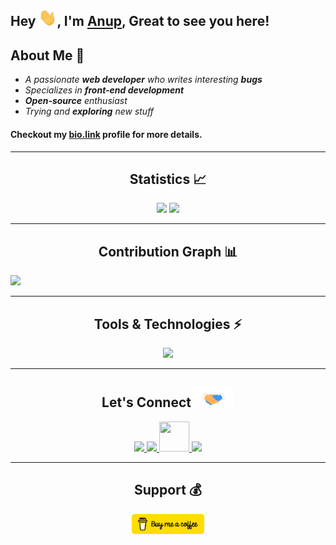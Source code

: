 ## Hey <img src="./src/gifs/hi.gif" width="29">, I'm [Anup](https://anuphaldar.com/), Great to see you here!

## About Me 🙂
- *A passionate **web developer** who writes interesting **bugs***
- *Specializes in **front-end development***
- ***Open-source** enthusiast*
- *Trying and **exploring** new stuff*
#### Checkout my [bio.link](https://haldaranup.bio.link) profile for more details.



---
<h2 align="center">Statistics 📈 </h2>
<p align="center">
<img width="400px" src="https://github-readme-stats.vercel.app/api?username=haldaranup&show_icons=true&theme=tokyonight" />     
<img width="400px" src="https://github-readme-streak-stats.herokuapp.com/?user=haldaranup&show_icons=true&theme=tokyonight" />
<p/>



<!-- ---
<h2 align="center">Languages</h2>
<p align="center">
<img src="https://github-readme-stats.vercel.app/api/top-langs/?username=haldaranup&layout=compact&theme=tokyonight" />
<p/> -->



---
<h2 align="center">Contribution Graph 📊</h2>
<img src="https://github-readme-activity-graph.cyclic.app/graph?username=haldaranup&theme=chartreuse-dark" />  


<!-- <img src="https://activity-graph.herokuapp.com/graph?username=haldaranup&theme=chartreuse-dark" />    -->

  
 
---
 <h2 align="center">Tools & Technologies ⚡</h2>
 <p align="center">
  <a href="https://anuphaldar.com">
    <img src="https://skillicons.dev/icons?i=js,html,css,sass,react,redux,vue,express,nodejs,mongodb,typescript,git" />
  </a>
</p>
 
 
<!-- <p align="center"> 
<a href="https://developer.mozilla.org/en-US/docs/Web/JavaScript" rel="noreferrer"> <img src="./src/images/tech/js.png" alt="javascript" height="40"/> </a>  
<a href="https://www.w3.org/html/" target="_blank" rel="noreferrer"> <img src="./src/images/tech/html5.png" alt="html5" height="40" /></a>
<a href="https://www.w3schools.com/css/" target="_blank" rel="noreferrer"> <img src="./src/images/tech/css3.png" alt="css3" height="40"/> </a> 
<a href="https://sass-lang.com" target="_blank" rel="noreferrer"> <img src="./src/images/tech/sass.png" alt="sass" height="40"/> </a> 
<a href="https://reactjs.org/" target="_blank" rel="noreferrer"> <img src="./src/images/tech/reactjs.png" alt="react" height="40"/> </a> 
<a href="https://redux.js.org" target="_blank" rel="noreferrer"> <img src="./src/images/tech/redux.png" alt="redux" height="40"/> </a> 
<a href="https://vuejs.org/" target="_blank" rel="noreferrer"> <img src="./src/images/tech/vuejs.png" alt="vuejs" height="40"/> </a>
<a href="https://mui.com" target="_blank" rel="noreferrer">  <img src="./src/images/tech/mui.png" alt="Material UI" height="40" /> </a> 
<a href="https://nodejs.org" target="_blank" rel="noreferrer"> <img src="./src/images/tech/nodejs.png" alt="nodejs" height="40"/> </a> 
<a href="https://mongodb.com/" target="_blank" rel="noreferrer"> <img src="./src/images/tech/mongodb.png" alt="mongodb" height="40"/> </a> 
<a href="https://typescriptlang.org/" target="_blank" rel="noreferrer"> <img src="./src/images/tech/ts.png" alt="typescript" height="40"/> </a> 
<a href="https://git-scm.com/" target="_blank" rel="noreferrer"> <img src="./src/images/tech/git.png" alt="git" height="40"/> </a>   
</p> -->



 
<!-- <a href="https://www.mongodb.com/" target="_blank" rel="noreferrer"> <img src="https://raw.githubusercontent.com/devicons/devicon/master/icons/mongodb/mongodb-original-wordmark.svg" alt="mongodb" width="40" height="40"/> </a> <a href="https://nodejs.org" target="_blank" rel="noreferrer"> <img src="https://raw.githubusercontent.com/devicons/devicon/master/icons/nodejs/nodejs-original-wordmark.svg" alt="nodejs" width="40" height="40"/> </a> <a href="https://postman.com" target="_blank" rel="noreferrer"> <img src="https://www.vectorlogo.zone/logos/getpostman/getpostman-icon.svg" alt="postman" width="40" height="40"/> </a> <a href="https://heroku.com" target="_blank" rel="noreferrer"> <img src="https://www.vectorlogo.zone/logos/heroku/heroku-icon.svg" alt="heroku" width="40" height="40"/> </a> -->

<!--  <a href="https://expressjs.com" target="_blank" rel="noreferrer"> <img src="https://raw.githubusercontent.com/devicons/devicon/master/icons/express/express-original-wordmark.svg" alt="express" width="40" height="40"/> </a> -->
 

<!-- <a href="https://www.figma.com/" target="_blank" rel="noreferrer"> <img src="https://www.vectorlogo.zone/logos/figma/figma-icon.svg" alt="figma" width="40" height="40"/> </a> -->




___
<h2 align="center">Let's Connect<img src="./src/gifs/handshake.gif" height="32px"> </h2>
 <p align="center">
  <a href="https://twitter.com/haldar_anup1">
    <img src="https://skillicons.dev/icons?i=twitter" />
  </a>
  <a href="https://www.linkedin.com/in/haldaranup">
    <img src="https://skillicons.dev/icons?i=linkedin" />
  </a>
  <a href="https://medium.com/@haldaranup">
    <img src="https://cdn-icons-png.flaticon.com/512/2504/2504925.png" height="48" width="48" />
  </a>
  <a href="https://www.instagram.com/haldar_anup1">
    <img src="https://skillicons.dev/icons?i=instagram" />
  </a>
</p>

<!-- <p align="center">
<a href="https://twitter.com/haldar_anup1" target="_blank"><img align="center" src="./src/images/social/twitter.png" alt="anup" height="28" width="38" /></a>
<a href="https://www.linkedin.com/in/haldaranup/" target="blank"><img align="center" src="./src/svgs/social/linkedin.svg" alt="anup" height="30" width="42" /></a>
<a href="https://www.instagram.com/haldar_anup1/" target="blank"><img align="center" src="./src/svgs/social/instagram.svg" alt="anup" height="30" width="40" /></a>
<a href="https://medium.com/@haldaranup" target="blank"><img align="center" src="./src/svgs/social/medium.svg" alt="haldaranup" height="30" width="40" /></a>
</p> -->



___
<h2 align="center">Support 💰</h2>
<p align="center">
<a href="https://www.buymeacoffee.com/haldaranup" target="_blank"> <img align="center" src="/src/images/social/buymeacoffee.png" width="116" border="0" alt="haldaranup" /></a>
</p>

 


<!-- **haldaranup/haldaranup** is a ✨ _special_ ✨ repository because its `README.md` (this file) appears on your GitHub profile.

Here are some ideas to get you started:

- 🔭 I’m currently working on ...
- 🌱 I’m currently learning ...
- 👯 I’m looking to collaborate on ...
- 🤔 I’m looking for help with ...
- 💬 Ask me about ...
- 📫 How to reach me: ...
- 😄 Pronouns: ...
- ⚡ Fun fact: ... -->

